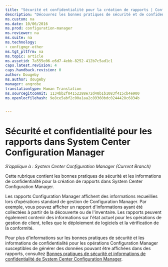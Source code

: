```yaml
---
title: "Sécurité et confidentialité pour la création de rapports | Configuration Manager"
description: "Découvrez les bonnes pratiques de sécurité et de confidentialité lorsque vous utilisez les fonctionnalités de création de rapports dans Configuration Manager."
ms.custom: na
ms.date: 10/06/2016
ms.prod: configuration-manager
ms.reviewer: na
ms.suite: na
ms.technology:
- configmgr-other
ms.tgt_pltfrm: na
ms.topic: article
ms.assetid: 7a555e06-e6d7-4ebb-8252-412b7c5ad1c1
caps.latest.revision: 4
caps.handback.revision: 0
author: Dougeby
ms.author: dougeby
manager: angrobe
translationtype: Human Translation
ms.sourcegitcommit: 1134bb2f04152288e72d40b1b1083f415cb4e900
ms.openlocfilehash: 9e8ce5abf2c00a1aa2c89360bdc0244428c6834b


---
```

# <a name="security-and-privacy-for-reporting-in-system-center-configuration-manager"></a>Sécurité et confidentialité pour les rapports dans System Center Configuration Manager

*S’applique à : System Center Configuration Manager (Current Branch)*

Cette rubrique contient les bonnes pratiques de sécurité et les informations de confidentialité pour la création de rapports dans System Center Configuration Manager.  

 Les rapports Configuration Manager affichent des informations recueillies lors d’opérations standard de gestion de Configuration Manager. Par exemple, vous pouvez afficher un rapport d'informations ayant été collectées à partir de la découverte ou de l'inventaire. Les rapports peuvent également contenir des informations sur l'état actuel pour les opérations de gestion de client, telles que le déploiement de logiciels et la vérification de la conformité.  

 Pour plus d’informations sur les bonnes pratiques de sécurité et les informations de confidentialité pour les opérations Configuration Manager susceptibles de générer des données pouvant être affichées dans des rapports, consultez [Bonnes pratiques de sécurité et informations de confidentialité de System Center Configuration Manager](../../plan-design/security/security-best-practices-and-privacy-information.md).  



<!--HONumber=Nov16_HO1-->


